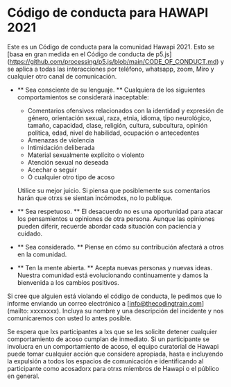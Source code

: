 # Código de conducta para HAWAPI 2021

Este es un Código de conducta para la comunidad Hawapi 2021. Esto se [basa en gran medida en el Código de conducta de p5.js] (https://github.com/processing/p5.js/blob/main/CODE_OF_CONDUCT.md) y se aplica a todas las interacciones por teléfono, whatsapp, zoom, Miro y cualquier otro canal de comunicación.

* ** Sea consciente de su lenguaje. ** Cualquiera de los siguientes comportamientos se considerará inaceptable:
  * Comentarios ofensivos relacionados con la identidad y expresión de género, orientación sexual, raza, etnia, idioma, tipo neurológico, tamaño, capacidad, clase, religión, cultura, subcultura, opinión política, edad, nivel de habilidad, ocupación o antecedentes
  * Amenazas de violencia
  * Intimidación deliberada
  * Material sexualmente explícito o violento
  * Atención sexual no deseada
  * Acechar o seguir
  * O cualquier otro tipo de acoso

  Utilice su mejor juicio. Si piensa que posiblemente sus comentarios harán que otrxs se sientan incómodxs, no lo publique.

* ** Sea respetuoso. ** El desacuerdo no es una oportunidad para atacar los pensamientos u opiniones de otra persona. Aunque las opiniones pueden diferir, recuerde abordar cada situación con paciencia y cuidado.
* ** Sea considerado. ** Piense en cómo su contribución afectará a otros en la comunidad.
* ** Ten la mente abierta. ** Acepta nuevas personas y nuevas ideas. Nuestra comunidad está evolucionando continuamente y damos la bienvenida a los cambios positivos.

Si cree que alguien está violando el código de conducta, le pedimos que lo informe enviando un correo electrónico a [info@thecodingtrain.com] (mailto: xxxxxxxx). Incluya su nombre y una descripción del incidente y nos comunicaremos con usted lo antes posible.

Se espera que lxs participantes a lxs que se les solicite detener cualquier comportamiento de acoso cumplan de inmediato. Si un participante se involucra en un comportamiento de acoso, el equipo curatorial de Hawapi puede tomar cualquier acción que considere apropiada, hasta e incluyendo la expulsión a todos los espacios de comunicación e identificando al participante como acosadorx para otrxs miembros de Hawapi o el público en general.
